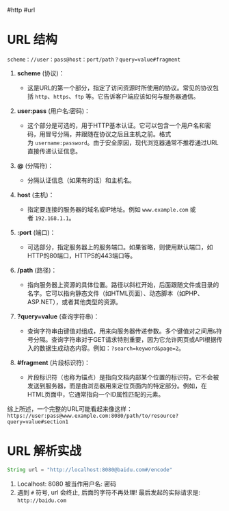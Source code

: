 #http #url

# URL 结构

```text
scheme：//user：pass@host：port/path？query=value#fragment
```


1. **scheme** (协议)：
    
    - 这是URL的第一个部分，指定了访问资源时所使用的协议。常见的协议包括 `http`、`https`、`ftp` 等。它告诉客户端应该如何与服务器通信。
2. **user:pass** (用户名:密码)：
    
    - 这个部分是可选的，用于HTTP基本认证。它可以包含一个用户名和密码，用冒号分隔，并跟随在协议之后且主机之前。格式为 `username:password`。由于安全原因，现代浏览器通常不推荐通过URL直接传递认证信息。
3. **@** (分隔符)：
    
    - 分隔认证信息（如果有的话）和主机名。
4. **host** (主机)：
    
    - 指定要连接的服务器的域名或IP地址。例如 `www.example.com` 或者 `192.168.1.1`。
5. **:port** (端口)：
    
    - 可选部分，指定服务器上的服务端口。如果省略，则使用默认端口，如HTTP的80端口，HTTPS的443端口等。
6. **/path** (路径)：
    
    - 指向服务器上资源的具体位置。路径以斜杠开始，后面跟随文件或目录的名字。它可以指向静态文件（如HTML页面）、动态脚本（如PHP、ASP.NET），或者其他类型的资源。
7. **?query=value** (查询字符串)：
    
    - 查询字符串由键值对组成，用来向服务器传递参数。多个键值对之间用`&`符号分隔。查询字符串对于GET请求特别重要，因为它允许网页或API根据传入的数据生成动态内容。例如：`?search=keyword&page=2`。
8. **#fragment** (片段标识符)：
    
    - 片段标识符（也称为锚点）是指向文档内部某个位置的标识符。它不会被发送到服务器，而是由浏览器用来定位页面内的特定部分。例如，在HTML页面中，它通常指向一个ID属性匹配的元素。

综上所述，一个完整的URL可能看起来像这样：`https://user:pass@www.example.com:8080/path/to/resource?query=value#section1`


# URL 解析实战

```java
String url = "http://localhost:8080@baidu.com#/encode"
```
1. Localhost: 8080 被当作用户名: 密码
2. 遇到 `#` 符号, url 会终止, 后面的字符不再处理!
最后发起的实际请求是: `http://baidu.com`


